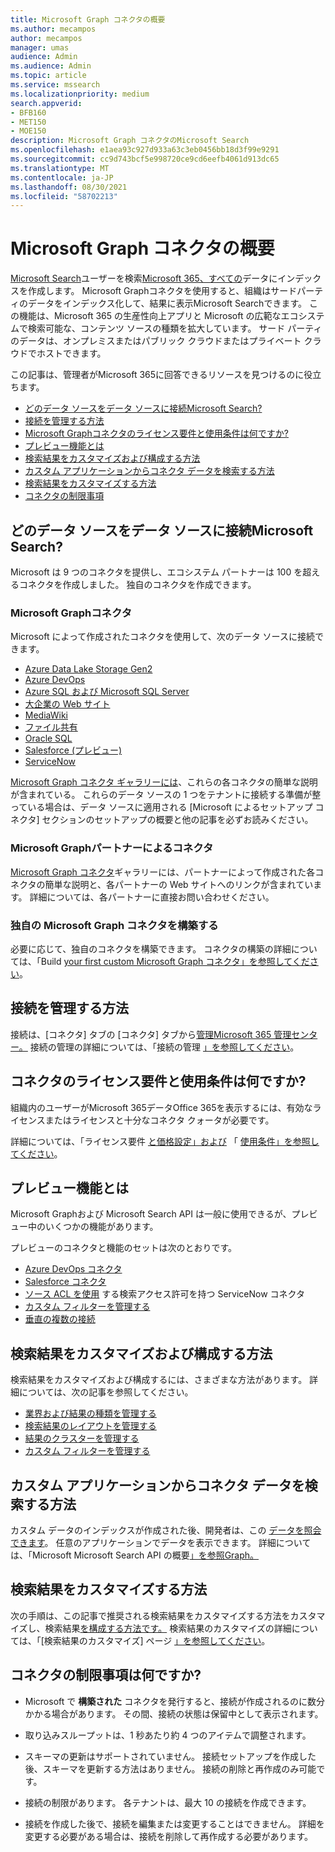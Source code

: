 ```yaml
---
title: Microsoft Graph コネクタの概要
ms.author: mecampos
author: mecampos
manager: umas
audience: Admin
ms.audience: Admin
ms.topic: article
ms.service: mssearch
ms.localizationpriority: medium
search.appverid:
- BFB160
- MET150
- MOE150
description: Microsoft Graph コネクタのMicrosoft Search
ms.openlocfilehash: e1aea93c927d933a63c3eb0456bb18d3f99e9291
ms.sourcegitcommit: cc9d743bcf5e998720ce9cd6eefb4061d913dc65
ms.translationtype: MT
ms.contentlocale: ja-JP
ms.lasthandoff: 08/30/2021
ms.locfileid: "58702213"
---
```

<!---Previous ms.author: monaray --->

# <a name="overview-of-microsoft-graph-connectors"></a>Microsoft Graph コネクタの概要

[Microsoft Search](./overview-microsoft-search.md)ユーザーを検索[Microsoft 365、すべての](https://www.microsoft.com/microsoft-365)データにインデックスを作成します。 Microsoft Graphコネクタを使用すると、組織はサードパーティのデータをインデックス化して、結果に表示Microsoft Searchできます。 この機能は、Microsoft 365 の生産性向上アプリと Microsoft の広範なエコシステムで検索可能な、コンテンツ ソースの種類を拡大しています。 サード パーティのデータは、オンプレミスまたはパブリック クラウドまたはプライベート クラウドでホストできます。

<!---link Microsoft Graph reference in line 19 when we have access to relevant documentation--->

この記事は、管理者がMicrosoft 365に回答できるリソースを見つけるのに役立ちます。

* [どのデータ ソースをデータ ソースに接続Microsoft Search?](#what-data-sources-can-be-connected-to-microsoft-search)
* [接続を管理する方法](#how-do-i-manage-my-connections)
* [Microsoft Graphコネクタのライセンス要件と使用条件は何ですか?](#what-are-the-license-requirements-and-terms-of-use-for-connectors)
* [プレビュー機能とは](#what-are-the-preview-features)
* [検索結果をカスタマイズおよび構成する方法](#how-do-i-customize-and-configure-search-results)
* [カスタム アプリケーションからコネクタ データを検索する方法](#how-do-i-search-my-connector-data-from-a-custom-application)
* [検索結果をカスタマイズする方法](#how-do-i-customize-search-results)
* [コネクタの制限事項](#what-are-the-connector-limitations)

<!---Add Value, scenario, example, and/or graphic in December updates--->
<!---Probably remove architecture section below
## Architecture

The following architectural diagram of the Microsoft Graph platform shows how Graph connector content flows through content indexing to user results in [Microsoft Search](./overview-microsoft-search.md) clients. The rest of this section explains each of the key building blocks in the diagram.

![Diagram: on-premises and cloud-based data is pulled by connectors and indexed by the Microsoft Search API, and then the Microsoft Search service delivers the results to users.](media/connectors-overview/highlevel-connectors.png)
Graph connectors can pull data from cloud-based (SaaS) data sources and on-premises data stores. The above diagram shows connections to only two data sources, but you can add connections to up ten sources per tenant.

The Microsoft Graph Connectors API instantiates one connection per data source. Then, the API indexes and stores the data. Established connections interact with Microsoft Search, so users can get search results.

You can use the Microsoft 365 [admin center](https://admin.microsoft.com) to setup and manage any of the Graph connectors by Microsoft. The admin center has a simple user interface that makes it easy to establish the connection to your data source, and monitor connection status and utilization.

***Edit paragraph below***
To create a **connection** to a data source, admins need authenticated access to the data and the entire content repository. The data is fed to the graph connector service for indexing.--->

## <a name="what-data-sources-can-be-connected-to-microsoft-search"></a>どのデータ ソースをデータ ソースに接続Microsoft Search?

Microsoft は 9 つのコネクタを提供し、エコシステム パートナーは 100 を超えるコネクタを作成しました。 独自のコネクタを作成できます。

### <a name="microsoft-graph-connectors-by-microsoft"></a>Microsoft Graphコネクタ

Microsoft によって作成されたコネクタを使用して、次のデータ ソースに接続できます。

<!---Add links below when new docs are created--->
* [Azure Data Lake Storage Gen2](azure-data-lake-connector.md)
* [Azure DevOps](azure-devops-connector.md)
* [Azure SQL および Microsoft SQL Server](MSSQL-connector.md)
* [大企業の Web サイト](enterprise-web-connector.md)
* [MediaWiki](mediawiki-connector.md)
* [ファイル共有](fileshare-connector.md)
* [Oracle SQL](OracleSQL-connector.md)
* [Salesforce (プレビュー)](salesforce-connector.md)
* [ServiceNow](servicenow-connector.md)

[Microsoft Graph コネクタ ギャラリーには](https://www.microsoft.com/microsoft-search/connectors)、これらの各コネクタの簡単な説明が含まれている。 これらのデータ ソースの 1 つをテナントに接続する準備が整っている場合は、[](configure-connector.md)データ ソースに適用される [Microsoft によるセットアップ コネクタ] セクションのセットアップの概要と他の記事を必ずお読みください。

### <a name="microsoft-graph-connectors-by-our-partners"></a>Microsoft Graphパートナーによるコネクタ

[Microsoft Graph コネクタ](https://www.microsoft.com/microsoft-search/connectors)ギャラリーには、パートナーによって作成された各コネクタの簡単な説明と、各パートナーの Web サイトへのリンクが含まれています。 詳細については、各パートナーに直接お問い合わせください。

### <a name="build-your-own-microsoft-graph-connector"></a>独自の Microsoft Graph コネクタを構築する

必要に応じて、独自のコネクタを構築できます。 コネクタの構築の詳細については、「Build [your first custom Microsoft Graph コネクタ」を参照してください](/graph/connecting-external-content-build-quickstart)。

## <a name="how-do-i-manage-my-connections"></a>接続を管理する方法

接続は、[コネクタ] タブ[](https://admin.microsoft.com/Adminportal/Home#/MicrosoftSearch/Connectors)の [コネクタ] タブから[管理Microsoft 365 管理センター。](https://admin.microsoft.com/) 接続の管理の詳細については、「接続の管理 [」を参照してください](manage-connector.md)。

## <a name="what-are-the-license-requirements-and-terms-of-use-for-connectors"></a>コネクタのライセンス要件と使用条件は何ですか?

組織内のユーザーがMicrosoft 365データOffice 365を表示するには、有効なライセンスまたはライセンスと十分なコネクタ クォータが必要です。

詳細については、「ライセンス要件 [と価格設定」および](licensing.md) 「 [使用条件」を参照してください](terms-of-use.md)。

## <a name="what-are-the-preview-features"></a>プレビュー機能とは

Microsoft Graphおよび Microsoft Search API は一般に使用できるが、プレビュー中のいくつかの機能があります。

プレビューのコネクタと機能のセットは次のとおりです。

* [Azure DevOps コネクタ](azure-devops-connector.md)
* [Salesforce コネクタ](salesforce-connector.md)
* [ソース ACL を使用](servicenow-connector.md) する検索アクセス許可を持つ ServiceNow コネクタ
* [カスタム フィルターを管理する](custom-filters.md)
* [垂直の複数の接続](customize-search-page.md#multiple-connections-in-a-vertical)

## <a name="how-do-i-customize-and-configure-search-results"></a>検索結果をカスタマイズおよび構成する方法

検索結果をカスタマイズおよび構成するには、さまざまな方法があります。 詳細については、次の記事を参照してください。

* [業界および結果の種類を管理する](customize-search-page.md)
* [検索結果のレイアウトを管理する](customize-results-layout.md)
* [結果のクラスターを管理する](result-cluster.md)
* [カスタム フィルターを管理する](custom-filters.md)

## <a name="how-do-i-search-my-connector-data-from-a-custom-application"></a>カスタム アプリケーションからコネクタ データを検索する方法

カスタム データのインデックスが作成された後、開発者は、この [データを照会できます](/graph/search-concept-custom-types)。 任意のアプリケーションでデータを表示できます。 詳細については、「Microsoft Microsoft Search API の概要[」を参照Graph。](/graph/search-concept-overview)

## <a name="how-do-i-customize-search-results"></a>検索結果をカスタマイズする方法

次の手順は、この記事で推奨される検索結果をカスタマイズする方法をカスタマイズし、検索結果[を構成する方法です。](#how-do-i-customize-and-configure-search-results) 検索結果のカスタマイズの詳細については、「[検索結果のカスタマイズ] ページ [」を参照してください](customize-search-page.md)。

## <a name="what-are-the-connector-limitations"></a>コネクタの制限事項は何ですか?

* Microsoft で **構築された** コネクタを発行すると、接続が作成されるのに数分かかる場合があります。 その間、接続の状態は保留中として表示されます。

* 取り込みスループットは、1 秒あたり約 4 つのアイテムで調整されます。

* スキーマの更新はサポートされていません。 接続セットアップを作成した後、スキーマを更新する方法はありません。 接続の削除と再作成のみ可能です。

* 接続の制限があります。 各テナントは、最大 10 の接続を作成できます。

* 接続を作成した後で、接続を編集または変更することはできません。 詳細を変更する必要がある場合は、接続を削除して再作成する必要があります。
